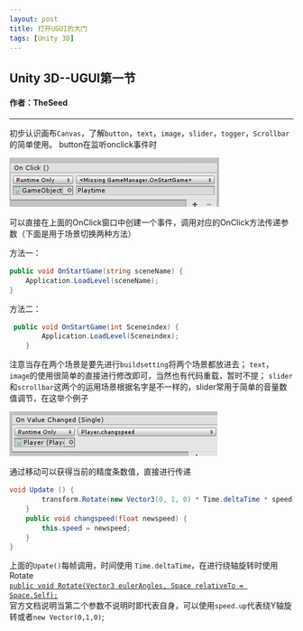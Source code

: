 ```yaml
---
layout: post
title: 打开UGUI的大门
tags: [Unity 3D]
---
```


## Unity 3D--UGUI第一节

#### 作者：TheSeed
---
初步认识画布`Canvas`，了解`button`，`text`，`image`，`slider`，`togger`，`Scrollbar`的简单使用。
button在监听onclick事件时</br>

![button onclick](https://raw.githubusercontent.com/Chunxiaojiu/-unity-/master/pic/buttononclick.png)</br>

可以直接在上面的OnClick窗口中创建一个事件，调用对应的OnClick方法传递参数（下面是用于场景切换两种方法）

方法一：

``` c#
public void OnStartGame(string sceneName) {
    Application.LoadLevel(sceneName);
}
```

 方法二：

``` c#
 public void OnStartGame(int Sceneindex) {
        Application.LoadLevel(Sceneindex);
    }
```

注意当存在两个场景是要先进行`buildsetting`将两个场景都放进去；
`text`，`image`的使用很简单的直接进行修改即可，当然也有代码重载，暂时不提；
`slider`和`scrollbar`这两个的运用场景根据名字是不一样的，slider常用于简单的音量数值调节，在这举个例子</br>

![slider](https://raw.githubusercontent.com/Chunxiaojiu/-unity-/master/pic/clipboard.png)</br>

通过移动可以获得当前的精度条数值，直接进行传递</br>

```c#
void Update () {
        transform.Rotate(new Vector3(0, 1, 0) * Time.deltaTime * speed);//Vector3.up
    }
    public void changspeed(float newspeed) {
        this.speed = newspeed;
    }
}
```

上面的`Upate()`每帧调用，时间使用 `Time.deltaTime`，在进行绕轴旋转时使用Rotate</br>
[`public void Rotate(Vector3 eulerAngles, Space relativeTo = Space.Self);`](http://docs.unity3d.com/ScriptReference/Transform.Rotate.html)</br>
官方文档说明当第二个参数不说明时即代表自身，可以使用`speed.up`代表绕Y轴旋转或者`new Vector(0,1,0)`;
